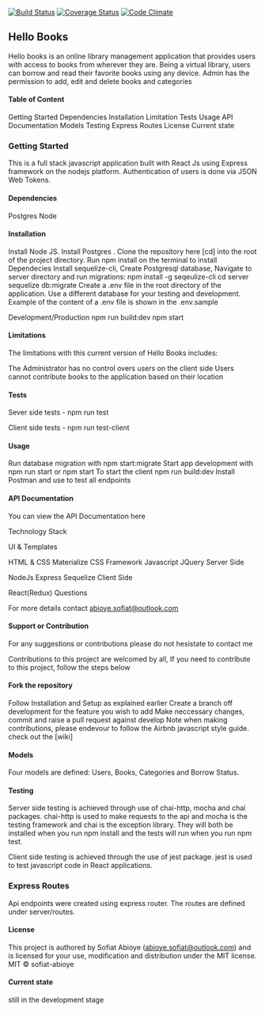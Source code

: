 
[![Build Status](https://travis-ci.org/kidah/backhelloBooks.svg?branch=master)](https://travis-ci.org/kidah/backhelloBooks)
[![Coverage Status](https://coveralls.io/repos/github/kidah/backhelloBooks/badge.svg)](https://coveralls.io/github/kidah/backhelloBooks)
[![Code Climate](https://codeclimate.com/github/kidah/backhelloBooks/badges/gpa.svg)](https://codeclimate.com/github/kidah/backhelloBooks?branch=master)

## Hello Books
Hello books is an online library management application that provides users with access to books from wherever they are.
Being a virtual library, users can borrow and read their favorite books using any device.
Admin has the permission to add, edit and delete books and categories

#### Table of Content
Getting Started
Dependencies
Installation
Limitation
Tests
Usage
API Documentation
Models
Testing
Express Routes
License
Current state

### Getting Started
This is a full stack javascript application built with React Js using Express framework on the nodejs platform. Authentication of users is done via JSON Web Tokens.  

#### Dependencies
Postgres
Node

#### Installation
Install Node JS.
Install Postgres .
Clone the repository here
[cd] into the root of the project directory.
Run npm install on the terminal to install Dependecies
Install sequelize-cli, Create Postgresql database, Navigate to server directory and run migrations:
npm install -g seqeulize-cli
cd server
sequelize db:migrate
Create a .env file in the root directory of the application. Use a different database for your testing and development. Example of the content of a .env file is shown in the .env.sample

Development/Production
npm run build:dev
npm start

#### Limitations
The limitations with this current version of Hello Books includes:

The Administrator has no control overs users on the client side
Users cannot contribute books to the application based on their location

#### Tests
Sever side tests - npm run test 

Client side tests - npm run test-client 

#### Usage
Run database migration with npm start:migrate
Start app development with npm run start or npm start
To start the client npm run build:dev
Install Postman and use to test all endpoints


#### API Documentation

You can view the API Documentation here

Technology Stack

UI & Templates

HTML & CSS
Materialize CSS Framework
Javascript
JQuery
Server Side

NodeJs
Express
Sequelize
Client Side

React(Redux)
Questions

For more details contact abioye.sofiat@outlook.com

#### Support or Contribution

For any suggestions or contributions please do not hesistate to contact me

Contributions to this project are welcomed by all, If you need to contribute to this project, follow the steps below


#### Fork the repository

Follow Installation and Setup as explained earlier
Create a branch off development for the feature you wish to add
Make neccessary changes, commit and raise a pull request against develop Note when making contributions, please endevour to follow the Airbnb javascript style guide. check out the [wiki]

#### Models

Four models are defined:
Users, 
Books,
Categories and
Borrow Status.

#### Testing

Server side testing is achieved through use of chai-http, mocha and chai packages. chai-http is used to make requests to the api and mocha is the testing framework and chai is the exception library. They will both be installed when you run npm install and the tests will run when you run npm test.

Client side testing is achieved through the use of jest package. jest is used to test javascript code in React applications.

### Express Routes

Api endpoints were created using express router. The routes are defined under server/routes.

#### License

This project is authored by Sofiat Abioye (abioye.sofiat@outlook.com) and is licensed for your use, modification and distribution under the MIT license. MIT © sofiat-abioye

#### Current state

still in the development stage


 









